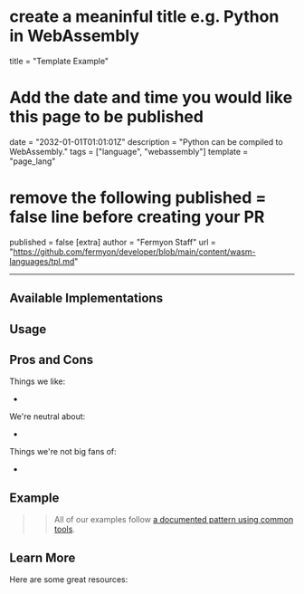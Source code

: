 # create a meaninful title e.g. Python in WebAssembly
title = "Template Example"
# Add the date and time you would like this page to be published
date = "2032-01-01T01:01:01Z"
description = "Python can be compiled to WebAssembly."
tags = ["language", "webassembly"]
template = "page_lang"
# remove the following published = false line before creating your PR
published = false
[extra]
author = "Fermyon Staff"
url = "https://github.com/fermyon/developer/blob/main/content/wasm-languages/tpl.md"

---

<!--
A sentence or two about the language. Make sure to say whether it is scripting, compiled, etc.

The idea here should be to help a newcomer understand that, for example, Rust is a compiled systems language
while Python is a general purpose scripting language.
-->

## Available Implementations

<!--
List official implementations first, and other implementations as well.

Make sure to link to the website or repository
-->

## Usage

<!--
This section should just talk about how this project is to be used.

For example, TinyGo might show how to compile to WASI
-->

## Pros and Cons

<!-- List out some pros and cons of this language vs others WHEN IT COMES TO WASM 

For example, might point out that the Swift runtime requires large binaries or that
an unofficial implementation lags behind the core language's feature set. Or might
point out really good tooling or performance.

-->
Things we like:

- 

We're neutral about:

- 

Things we're not big fans of:

- 

## Example

>> All of our examples follow [a documented pattern using common tools](/wasm-languages/about-examples).

<!-- If possible, show a code example and instructions for compiling.

When possible, show (by priority)

- Spin
- Wagi
- Wasmtime
 -->

## Learn More

Here are some great resources:

<!-- 
Bullet list to things like blogs, projects, etc.
-->